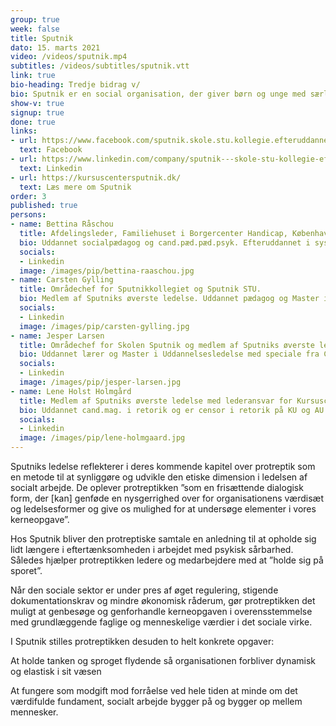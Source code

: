 ```yaml
---
group: true
week: false
title: Sputnik
dato: 15. marts 2021
video: /videos/sputnik.mp4
subtitles: /videos/subtitles/sputnik.vtt
link: true
bio-heading: Tredje bidrag v/
bio: Sputnik er en social organisation, der giver børn og unge med særlige behov mulighed for læring, trivsel og udvikling. Sputnik har dagbehandlingsskoler, særligt tilrettelagt ungdomsuddannelse, botilbud og kursuscenter. Herudover er Sputnik VISO-leverandør for Socialstyrelsen og rådgiver bl.a. i autisme, ADHD, angst og skolevægring.
show-v: true
signup: true
done: true
links:
- url: https://www.facebook.com/sputnik.skole.stu.kollegie.efteruddannelse
  text: Facebook
- url: https://www.linkedin.com/company/sputnik---skole-stu-kollegie-efteruddannelse/
  text: Linkedin
- url: https://kursuscentersputnik.dk/
  text: Læs mere om Sputnik
order: 3
published: true
persons:
- name: Bettina Råschou
  title: Afdelingsleder, Familiehuset i Borgercenter Handicap, Københavns Kommune.
  bio: Uddannet socialpædagog og cand.pæd.pæd.psyk. Efteruddannet i systemisk-narrativ familieterapi og autismespecifik metodeudvikling. VISO-specialist for Socialstyrelsen. Tidligere afdelingsleder i Sputnik. Pt. studerende på CCC’s Master i Business Coaching.
  socials:
  - Linkedin
  image: /images/pip/bettina-raaschou.jpg
- name: Carsten Gylling
  title: Områdechef for Sputnikkollegiet og Sputnik STU.
  bio: Medlem af Sputniks øverste ledelse. Uddannet pædagog og Master i Uddannelsesledelse med speciale fra CCC’s Master of Business Coaching. Efteruddannet i systemisk-narrativ familieterapi .
  socials:
  - Linkedin
  image: /images/pip/carsten-gylling.jpg
- name: Jesper Larsen
  title: Områdechef for Skolen Sputnik og medlem af Sputniks øverste ledelse.
  bio: Uddannet lærer og Master i Uddannelsesledelse med speciale fra CCC’s Master of Business Coaching. Efteruddannet i systemisk-narrativ familieterapi og uddannelsesansvarlig for Kursuscenter Sputniks systemisk-narrative lederuddannelse.
  socials:
  - Linkedin
  image: /images/pip/jesper-larsen.jpg
- name: Lene Holst Holmgård
  title: Medlem af Sputniks øverste ledelse med lederansvar for Kursuscenter Sputnik, Sputniks psykologteam og kommunikationsindsats.
  bio: Uddannet cand.mag. i retorik og er censor i retorik på KU og AU. Efteruddannet fra Københavns Kommunes lederudviklingsprogram og Sputniks systemisk-narrative lederuddannelse.
  socials:
  - Linkedin
  image: /images/pip/lene-holmgaard.jpg
---
```


Sputniks ledelse reflekterer i deres kommende kapitel over protreptik som en metode til at synliggøre og udvikle den etiske dimension i ledelsen af socialt arbejde. De oplever protreptikken ”som en frisættende dialogisk form, der [kan] genføde en nysgerrighed over for organisationens værdisæt og ledelsesformer og give os mulighed for at undersøge elementer i vores kerneopgave”.

 

Hos Sputnik bliver den protreptiske samtale en anledning til at opholde sig lidt længere i eftertænksomheden i arbejdet med psykisk sårbarhed. Således hjælper protreptikken ledere og medarbejdere med at ”holde sig på sporet”. 

 

Når den sociale sektor er under pres af øget regulering, stigende dokumentationskrav og mindre økonomisk råderum, gør protreptikken det muligt at genbesøge og genforhandle kerneopgaven i overensstemmelse med grundlæggende faglige og menneskelige værdier i det sociale virke.

 

I Sputnik stilles protreptikken desuden to helt konkrete opgaver: 

 

At holde tanken og sproget flydende så organisationen forbliver dynamisk og elastisk i sit væsen

 

At fungere som modgift mod forråelse ved hele tiden at minde om det værdifulde fundament, socialt arbejde bygger på og bygger op mellem mennesker.